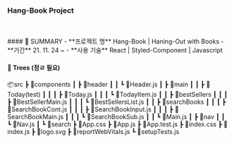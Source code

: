 ### Hang-Book Project
<br/>
<br/>
#### 📌 SUMMARY
- **프로젝트 명** Hang-Book | Haning-Out with Books
- **기간** 21. 11. 24 ~ 
- **사용 기술** React | Styled-Component | Javascript 

#### 📌 Trees (정ㄹ 필요)
📦src
 ┣ 📂components
 ┃ ┣ 📂header
 ┃ ┃ ┗ 📜Header.js
 ┃ ┣ 📂main
 ┃ ┃ ┣ 📂Today(test)
 ┃ ┃ ┃ ┣ 📜Today.js
 ┃ ┃ ┃ ┗ 📜TodayItem.js
 ┃ ┃ ┣ 📂bestSellers
 ┃ ┃ ┃ ┣ 📜BestSellerMain.js
 ┃ ┃ ┃ ┗ 📜BestSellersList.js
 ┃ ┃ ┣ 📂searchBooks
 ┃ ┃ ┃ ┣ 📜SearchBookCont.js
 ┃ ┃ ┃ ┣ 📜SearchBookInput.js
 ┃ ┃ ┃ ┣ 📜SearchBookMain.js
 ┃ ┃ ┃ ┗ 📜SearchBookSub.js
 ┃ ┃ ┗ 📜Main.js
 ┃ ┣ 📂nav
 ┃ ┃ ┗ 📜Nav.js
 ┃ ┗ 📂search
 ┣ 📜App.css
 ┣ 📜App.js
 ┣ 📜App.test.js
 ┣ 📜index.css
 ┣ 📜index.js
 ┣ 📜logo.svg
 ┣ 📜reportWebVitals.js
 ┗ 📜setupTests.js
